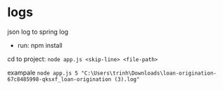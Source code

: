 # logs
json log to spring log

- run: npm install

cd to project: 
`node app.js <skip-line> <file-path>`

exampale `node app.js 5 "C:\Users\trinh\Downloads\loan-origination-67c8485998-qksxf_loan-origination (3).log"`
